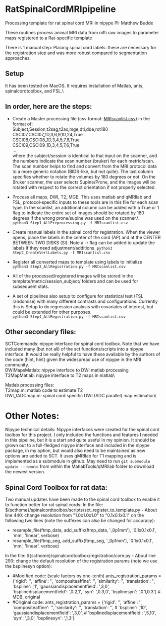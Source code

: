 # RatSpinalCordMRIpipeline
Processing template for rat spinal cord MRI in nipype
PI: Matthew Budde


These routines process animal MRI data from nifti raw images to parameter maps registered to a Rat-specific template

There is 1 manual step:
  Placing spinal cord labels: these are necessary for the registration step and was more robust compared to segmentation approaches.

## Setup
  It has been tested on MacOS.  It requires installation of Matlab, ants, spinalcordtoolbox, and FSL.\


## In order, here are the steps:
  * Create a Master processing file (csv format: [MRIscanlist.csv](https://github.com/mdbudde/BuddeDoDMRIprocessing/MRIscanlist.csv)) in the format of:\
        Subject,Session,t2sag,t2ax,mge,dti,dde,rot180 \
        CSCI07,CSCI07_1D,3,6,9,10,24,True \
        CSCI08,CSCI08_1D,3,4,5,7,6,True \
        CSCI09,CSCI09_1D,3,4,5,7,6,True \
        ...\
    where the subject/session is identical to that input on the scanner, and the numbers indicate the scan number (bruker) for each metric/scan. The scan number helps to find and convert from the MRI protocol data to a more generic notation (BIDS-like, but not quite).   The last column specifies whether to  rotate the volumes by 180 degrees or not.  On the Bruker scanner, the user selects Supine/Prone, and the images will be rotated with respect to the correct orientation if not properly selected.


  * Process all maps, DWI, T2, MGE. This uses matlab and qMRIlab and FSL, protocol-specific inputs to these tools are in this file for each scan type. In the scanlist, an additional column can be added with a True or 1 flag to indicate the entire set of images should be rotated by 180 degrees if the wrong prone/supine was used on the scanner.\  
    `python3 Step1_AllPreprocessing.py -f MRIscanlist.csv`



  * Create manual labels in the spinal cord for registration. When the viewer opens, place the labels in the center of the cord (AP) and at the CENTER BETWEEN TWO DISKS (SI). Note a -r flag can be added to update the labels if they need adjustment/additions.
    `python3 Step2_CreateVertLabels.py -f MRIscanlist.csv`



  * Register all converted maps to template using labels to initialize\
    `python3 Step3_AllRegistration.py -f MRIscanlist.csv`

  * All of the processed/registered images will be stored in the template/metric/session_subject/ folders and can be used for subsequent stats.

  * A set of pipelines also setup to configure for statistical test (FSL randomise) with many different contrasts and configurations.  Currently this is Setup to do regression analysis with covariates of interest, but could be extended for other purposes.\
    `python3 Step4_AllRegistration.py -f MRIscanlist.csv`


## Other secondary files:
  SCTCommands: nipype interface for spinal cord toolbox. Note that we have included many (but not all) of the sct functions/scripts into a nipype interface. It would be really helpful to have these available by the authors of the code (hint, hint) given the widespread use of nipype in the MRI community.\
  DWIMapsMatlab: nipype interface to DWI matlab processing\
  T2MapMatlab: nipype interface to T2 maps in matlab\

  Matlab processing files:\
    T2map.m: matlab code to estimate T2\
    DWI_fADCmap.m: spinal cord specific DWI (ADC parallel) map estimation\

# Other Notes:
  Nipype technical details: Nipype interfaces were created for the spinal cord toolbox for this project. I only included the functions and features I needed in this pipeline, but it is a start and quite useful in my opinion. It should be grown out to a full-fledged nipype interface and included in the nipype package, in my option, but would also need to be maintained as new options are added to SCT. 
  It uses qMRIlab for T1 mapping and is implemented as a submodule in github.  May need to run `git submodule update --remote` from within the MatlabTools/qMRIlab folder to download the newest version.


## Spinal Cord Toolbox for rat data:
Two manual updates have been made to the spinal cord toolbox to enable it to function better for rat spinal cords: 
In the file: ${scthome}/spinalcordtoolbox/scripts/sct_register_to_template.py - About line 440: 
change resolution from "1.0x1.0x1.0" to "0.1x0.1x0.1" on the following two lines (note the suffexes can also be changed for accuracy):
- resample_file(ftmp_data, add_suffix(ftmp_data, '_0p1mm'), '0.1x0.1x0.1', 'mm', 'linear', verbose)
- resample_file(ftmp_seg, add_suffix(ftmp_seg, '_0p1mm'), '0.1x0.1x0.1', 'mm', 'linear', verbose)

  
In the file: ${scthome}/spinalcordtoolbox/registration/core.py - About line 290: 
change the default resolution of the registration params (note we use the bsplinesyn option):
- #Modified code: (scale factors by one-tenth)
ants_registration_params = {'rigid': '', 'affine': '', 'compositeaffine': '', 'similarity': '', 'translation': '', 'bspline': ',1', 'gaussiandisplacementfield': ',3,0', 'bsplinedisplacementfield': ',0.2,1', 'syn': ',0.3,0', 'bsplinesyn': ',0.1,0.3'} # MDB, original 
- #Original code:
ants_registration_params = {'rigid': '', 'affine': '', 'compositeaffine': '', 'similarity': '', 'translation': '', # 'bspline': ',10', 'gaussiandisplacementfield': ',3,0', # 'bsplinedisplacementfield': ',5,10', 'syn': ',3,0', 'bsplinesyn': ',1,3'}
